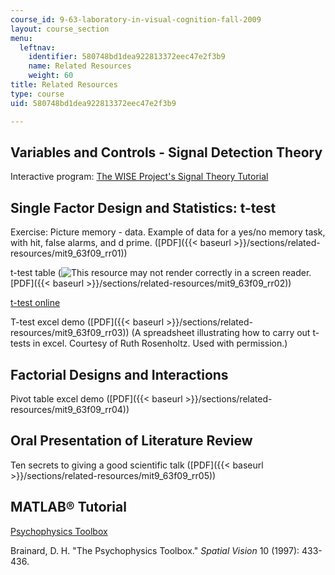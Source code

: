 ```yaml
---
course_id: 9-63-laboratory-in-visual-cognition-fall-2009
layout: course_section
menu:
  leftnav:
    identifier: 580748bd1dea922813372eec47e2f3b9
    name: Related Resources
    weight: 60
title: Related Resources
type: course
uid: 580748bd1dea922813372eec47e2f3b9

---
```


Variables and Controls - Signal Detection Theory
------------------------------------------------

Interactive program: [The WISE Project's Signal Theory Tutorial](http://wise.cgu.edu/wise-tutorials/tutorial-signal-detection-theory/
)

Single Factor Design and Statistics: t-test
-------------------------------------------

Exercise: Picture memory - data. Example of data for a yes/no memory task, with hit, false alarms, and d prime. ([PDF]({{< baseurl >}}/sections/related-resources/mit9_63f09_rr01))

t-test table (![This resource may not render correctly in a screen reader.](/images/inacessible.gif)[PDF]({{< baseurl >}}/sections/related-resources/mit9_63f09_rr02))

[t-test online](http://www.quantitativeskills.com/sisa/statistics/t-test.htm)

T-test excel demo ([PDF]({{< baseurl >}}/sections/related-resources/mit9_63f09_rr03)) (A spreadsheet illustrating how to carry out t-tests in excel. Courtesy of Ruth Rosenholtz. Used with permission.)

Factorial Designs and Interactions
----------------------------------

Pivot table excel demo ([PDF]({{< baseurl >}}/sections/related-resources/mit9_63f09_rr04))

Oral Presentation of Literature Review
--------------------------------------

Ten secrets to giving a good scientific talk ([PDF]({{< baseurl >}}/sections/related-resources/mit9_63f09_rr05))

MATLAB® Tutorial
----------------

[Psychophysics Toolbox](http://psychtoolbox.org/)

Brainard, D. H. "The Psychophysics Toolbox." _Spatial Vision_ 10 (1997): 433-436.